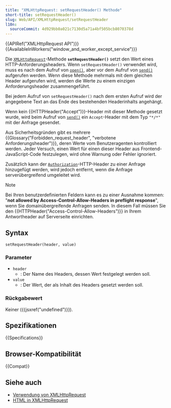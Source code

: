 ```yaml
---
title: "XMLHttpRequest: setRequestHeader() Methode"
short-title: setRequestHeader()
slug: Web/API/XMLHttpRequest/setRequestHeader
l10n:
  sourceCommit: 4d929bb0a021c7130d5a71a4bf505bcb8070378d
---
```


{{APIRef("XMLHttpRequest API")}} {{AvailableInWorkers("window_and_worker_except_service")}}

Die [`XMLHttpRequest`](/de/docs/Web/API/XMLHttpRequest)-Methode **`setRequestHeader()`** setzt den Wert eines HTTP-Anforderungsheaders.
Wenn `setRequestHeader()` verwendet wird, muss es nach dem Aufruf von [`open()`](/de/docs/Web/API/XMLHttpRequest/open), aber vor dem Aufruf von [`send()`](/de/docs/Web/API/XMLHttpRequest/send) aufgerufen werden.
Wenn diese Methode mehrmals mit dem gleichen Header aufgerufen wird, werden die Werte zu einem einzigen Anforderungsheader zusammengeführt.

Bei jedem Aufruf von `setRequestHeader()` nach dem ersten Aufruf wird der angegebene Text an das Ende des bestehenden Headerinhalts angehängt.

Wenn kein {{HTTPHeader("Accept")}}-Header mit dieser Methode gesetzt wurde, wird beim Aufruf von [`send()`](/de/docs/Web/API/XMLHttpRequest/send) ein `Accept`-Header mit dem Typ `"*/*"` mit der Anfrage gesendet.

Aus Sicherheitsgründen gibt es mehrere {{Glossary("Forbidden_request_header", "verbotene Anforderungsheader")}}, deren Werte vom Benutzeragenten kontrolliert werden. Jeder Versuch, einen Wert für einen dieser Header aus Frontend-JavaScript-Code festzulegen, wird ohne Warnung oder Fehler ignoriert.

Zusätzlich kann der [`Authorization`](/de/docs/Web/HTTP/Reference/Headers/Authorization)-HTTP-Header zu einer Anfrage hinzugefügt werden, wird jedoch entfernt, wenn die Anfrage serverübergreifend umgeleitet wird.

> [!NOTE]
> Bei Ihren benutzerdefinierten Feldern kann es zu einer Ausnahme kommen: "**not allowed by Access-Control-Allow-Headers in preflight response**", wenn Sie domainübergreifende Anfragen senden.
> In diesem Fall müssen Sie den {{HTTPHeader("Access-Control-Allow-Headers")}} in Ihrem Antwortheader auf Serverseite einrichten.

## Syntax

```js-nolint
setRequestHeader(header, value)
```

### Parameter

- `header`
  - : Der Name des Headers, dessen Wert festgelegt werden soll.
- `value`
  - : Der Wert, der als Inhalt des Headers gesetzt werden soll.

### Rückgabewert

Keiner ({{jsxref("undefined")}}).

## Spezifikationen

{{Specifications}}

## Browser-Kompatibilität

{{Compat}}

## Siehe auch

- [Verwendung von XMLHttpRequest](/de/docs/Web/API/XMLHttpRequest_API/Using_XMLHttpRequest)
- [HTML in XMLHttpRequest](/de/docs/Web/API/XMLHttpRequest_API/HTML_in_XMLHttpRequest)
